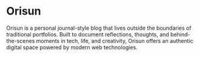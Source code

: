 # Orisun
Orisun is a personal journal-style blog that lives outside the boundaries of traditional portfolios. Built to document reflections, thoughts, and behind-the-scenes moments in tech, life, and creativity, Orisun offers an authentic digital space powered by modern web technologies.
